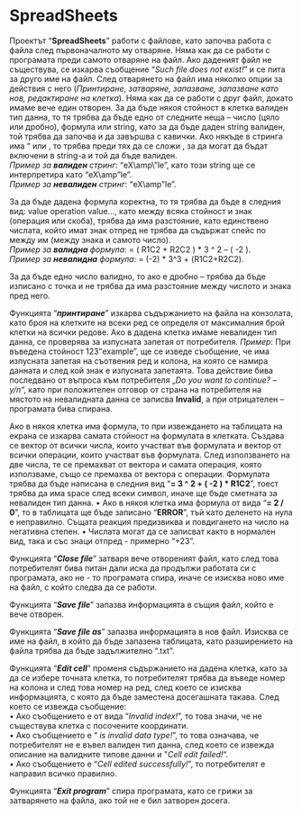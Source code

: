 # SpreadSheets

Проектът “__SpreadSheets__” работи с файлове, като започва работа с файла след първоначалното му отваряне. Няма как да се работи с програмата преди самото отваряне на файл. Ако даденият файл не съществува, се изкарва съобщение “_Such file does not exist!_” и се пита за друго име на файл. След отварянето на файл има няколко опции за действия с него (_Принтиране, затваряне, запазване, запазване като нов, редактиране на клетка_). Няма как да се работи с друг файл, докато имаме вече един отворен. За да бъде някоя стойност в клетка валиден тип данна, то тя трябва да бъде едно от следните неща – число (цяло или дробно), формула или string, като за да бъде даден string валиден, той трябва да започва и да  завършва с кавички. Ако някъде в стринга има “ или \, то трябва преди тях да се сложи \, за да могат да бъдат включени в string-а и той да бъде валиден.<br>
_Пример за __валиден__ стринг_: “eX\\amp\”le”, като този string ще се интерпретира като “eX\amp”le”.<br>
_Пример за __невалиден__ стринг_: “eX\amp”le”.<br>

За да бъде дадена формула коректна, то тя трябва да бъде в следния вид: value operation value…, като между всяка стойност и знак (операция или скоба), трябва да има разстояние, като единствено числата, който имат знак отпред не трябва да съдържат спейс по между им (между знака и самото число).<br>
_Пример за __валидна__ формула_: = ( R1C2 + R2C2 ) * 3 ^ 2 – ( -2 ).<br>
_Пример за __невалидна__ формула_: = (-2) * 3^3 + (R1C2+R2C2).<br>

За да бъде едно число валидно, то ако е дробно – трябва да бъде изписано с точка и не трябва да има разстояние между числото и знака пред него.

Функцията “___принтиране___” изкарва съдържанието на файла на конзолата, като броя на клетките на всеки ред се определя от максималния брой клетки на всички редове. Ако в дадена клетка имаме невалиден тип данна, се проверява за изпусната запетая от потребителя.
_Пример_: При въведена стойност 123”example”, ще се изведе съобщение, че има изпусната запетая на съотвения ред и колона, на която се намира данната и след кой знак е изпусната запетаята. Това действие бива последвано от въпроса към потребителя „_Do you want to continue? – y/n_“, като при положителен отговор от страна на потребителя на мястото на невалидната данна се записва __Invalid__, а при отрицателен – програмата бива спирана.
 
Ако в някоя клетка има формула, то при извеждането на таблицата на екрана се изкарва самата стойност на формулата в клетката. Създава се вектор от всички числа, които участват във формулата и вектор от всички операции, които участват във формулата. След използването на две числа, те се премахват от вектора и самата операция, която използваме, също се премахва от вектора с операции. Формулата трябва да бъде написана в следния вид “__= 3 ^ 2 + ( -2 ) * R1C2__”, тоест трябва да има space след всеки символ, иначе ще бъде сметната за невалиден тип данна. 
•	Ако в някоя клетка има формула от вида “__= 2 / 0__”, то в таблицата ще бъде записано “__ERROR__”, тъй като деленето на нула е неправилно. Същата реакция предизвиква и повдигането на число на негативна степен.
•	Числата могат да се записват както в нормален вид, така и със знаци отпред - примерно “+23”. 

Функцията “___Close file___” затваря вече отвореният файл, като след това потребителят бива питан дали иска да продължи работата си с програмата, ако не - то програмата спира, иначе се изисква ново име на файл, с който следва да се работи. 

Функцията “___Save file___” запазва информацията в същия файл, който е вече отворен. 

Функцията “___Save file as___” запазва информацията в нов файл. Изисква се име на файл, в който да бъде запазена таблицата, като разширението на файла трябва да бъде задължително “.txt”. 

Функцията “___Edit cell___” променя съдържанието на дадена клетка, като за да се избере точната клетка, то потребителят трябва да въведе номер на колона и след това номер на ред, след което се изисква информацията, с която да бъде заместена досегашната такава. След което се извежда съобщение:<br>
•	Ако съобщението е от вида “_Invalid index!_”, то това значи, че не съществува клетка с посочените координати.<br>
•	Ако съобщението е “ _is invalid data type!_”, то това означава, че потребителят не е въвел валиден тип данна, след което се извежда описание на валидните типове данни и "_Cell edit failed!_“.<br>
•	Ако съобщението е “_Cell edited successfully!_”, то потребителят е направил всичко правилно.<br>

Функцията “___Exit program___” спира програмата, като се грижи за затварянето на файла, ако той не е бил затворен досега. 
